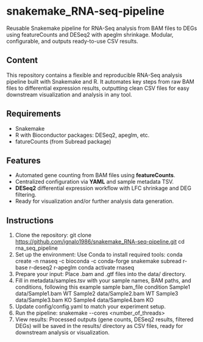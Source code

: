 # snakemake_RNA-seq-pipeline
Reusable Snakemake pipeline for RNA-Seq analysis from BAM files to DEGs using featureCounts and DESeq2 with apeglm shrinkage. Modular, configurable, and outputs ready-to-use CSV results.
## Content
This repository contains a flexible and reproducible RNA-Seq analysis pipeline built with Snakemake and R. It automates key steps from raw BAM files to differential expression results, outputting clean CSV files for easy downstream visualization and analysis in any tool.
## Requirements
- Snakemake
- R with Bioconductor packages: DESeq2, apeglm, etc.
- fatureCounts (from Subread package)
## Features
- Automated gene counting from BAM files using **featureCounts**.
- Centralized configuration via **YAML** and sample metadata TSV.
- **DESeq2** differential expression workflow with LFC shrinkage and DEG filtering.
- Ready for visualization and/or further analysis data generation.
## Instructions
1) Clone the repository:
git clone https://github.com/ignalo1986/snakemake_RNA-seq-pipeline.git
cd rna_seq_pipeline
2) Set up the environment:
Use Conda to install required tools:
conda create -n rnaseq -c bioconda -c conda-forge snakemake subread r-base r-deseq2 r-apeglm
conda activate rnaseq
3) Prepare your input:
Place .bam and .gtf files into the data/ directory.
4) Fill in metadata/samples.tsv with your sample names, BAM paths, and conditions, following this example
   sample	bam_file	            condition
Sample1	data/Sample1.bam	    WT
Sample2	data/Sample2.bam	    WT
Sample3	data/Sample3.bam	    KO
Sample4	data/Sample4.bam	    KO
5) Update config/config.yaml to match your experiment setup.
6) Run the pipeline:
snakemake --cores <number_of_threads>
7) View results:
Processed outputs (gene counts, DESeq2 results, filtered DEGs) will be saved in the results/ directory as CSV files, ready for downstream analysis or visualization.


